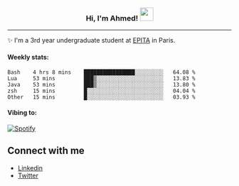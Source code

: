 <!-- Heading -->
<h3 align="center"> Hi, I'm Ahmed! <img src = "https://raw.githubusercontent.com/MartinHeinz/MartinHeinz/master/wave.gif" width = 30px></h3>

<!-- About section -->
---
✨ I'm a 3rd year undergraduate student at <a href="https://www.epita.fr/en/">EPITA</a> in Paris.

<h4 align ="left"> Weekly stats: </h4>

<!--START_SECTION:waka-->

```text
Bash    4 hrs 8 mins    ████████████████░░░░░░░░░   64.08 %
Lua     53 mins         ███▒░░░░░░░░░░░░░░░░░░░░░   13.83 %
Java    53 mins         ███▒░░░░░░░░░░░░░░░░░░░░░   13.80 %
zsh     15 mins         █░░░░░░░░░░░░░░░░░░░░░░░░   04.04 %
Other   15 mins         █░░░░░░░░░░░░░░░░░░░░░░░░   03.93 %
```

<!--END_SECTION:waka-->

<!-- [![Ahmed's GitHub stats](https://github-readme-stats.vercel.app/api?username=ahmedhassayoune)](https://github.com/anuraghazra/github-readme-stats) -->

<h4 align ="left">Vibing to:</h4>

[![Spotify](https://novatorem-ten-lyart.vercel.app/api/spotify)](https://open.spotify.com/user/31knevkvll66tzc3gqtoi6ngjbre)

<!-- Connect section -->

## Connect with me
  * <a href="https://www.linkedin.com/in/ahmed-hassayoune-6a10ba251/">Linkedin</a>
  * <a href="https://twitter.com/Ahmedhassaaa">Twitter</a>

<!-- Connect section: END -->
